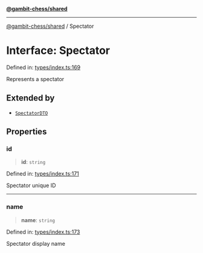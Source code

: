 [**@gambit-chess/shared**](../README.md)

***

[@gambit-chess/shared](../globals.md) / Spectator

# Interface: Spectator

Defined in: [types/index.ts:169](https://github.com/cango91/gambit-chess/blob/eb72863bad5303683d8e9d112378354ee1ab9ca6/shared/src/types/index.ts#L169)

Represents a spectator

## Extended by

- [`SpectatorDTO`](SpectatorDTO.md)

## Properties

### id

> **id**: `string`

Defined in: [types/index.ts:171](https://github.com/cango91/gambit-chess/blob/eb72863bad5303683d8e9d112378354ee1ab9ca6/shared/src/types/index.ts#L171)

Spectator unique ID

***

### name

> **name**: `string`

Defined in: [types/index.ts:173](https://github.com/cango91/gambit-chess/blob/eb72863bad5303683d8e9d112378354ee1ab9ca6/shared/src/types/index.ts#L173)

Spectator display name
